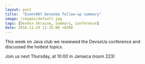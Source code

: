 ```yaml
---
layout: post
title:  "Event#87 DevoxUa follow-up summary"
image: /images/default.jpg
tags: [DevOxx Ukraine, Summary, Conference]
date: 2018-11-29 11:35:00 +0200
---
```


This week on Java club we rewiewed the DevoxUa conference and discussed the hottest topics.[]()

Join us next Thursday, at 10:00 in Jamaica (room 223)